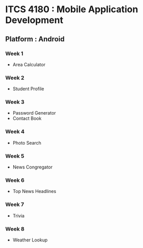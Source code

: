 # ITCS 4180 : Mobile Application Development
## Platform : Android

### Week 1
* Area Calculator

### Week 2
* Student Profile

### Week 3
* Password Generator
* Contact Book

### Week 4
* Photo Search

### Week 5
* News Congregator 

### Week 6
* Top News Headlines

### Week 7
* Trivia

### Week 8
* Weather Lookup